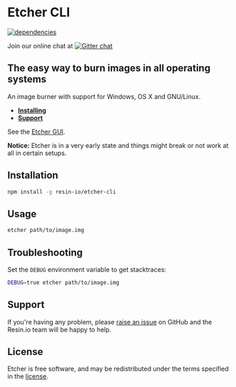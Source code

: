 Etcher CLI
==========

[![dependencies](https://david-dm.org/resin-io/etcher-cli.png)](https://david-dm.org/resin-io/etcher-cli.png)

Join our online chat at [![Gitter chat](https://badges.gitter.im/resin-io/chat.png)](https://gitter.im/resin-io/chat)

The easy way to burn images in all operating systems
----------------------------------------------------

An image burner with support for Windows, OS X and GNU/Linux.

- [**Installing**](https://github.com/resin-io/etcher-cli#installation)
- [**Support**](https://github.com/resin-io/etcher-cli/issues/new)

See the [Etcher GUI](https://github.com/resin-io/etcher).

**Notice:** Etcher is in a very early state and things might break or not work at all in certain setups.

Installation
------------

```sh
npm install -g resin-io/etcher-cli
```

Usage
-----

```sh
etcher path/to/image.img
```

Troubleshooting
---------------

Set the `DEBUG` environment variable to get stacktraces:

```sh
DEBUG=true etcher path/to/image.img
```

Support
-------

If you're having any problem, please [raise an issue](https://github.com/resin-io/etcher-cli/issues/new) on GitHub and the Resin.io team will be happy to help.

License
-------

Etcher is free software, and may be redistributed under the terms specified in the [license](https://github.com/resin-io/etcher-cli/blob/master/LICENSE).
